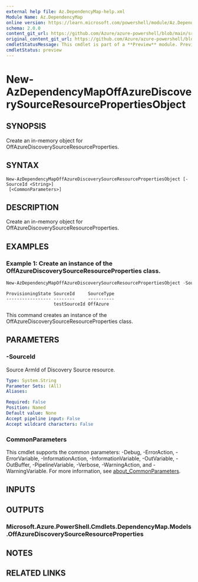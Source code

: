```yaml
---
external help file: Az.DependencyMap-help.xml
Module Name: Az.DependencyMap
online version: https://learn.microsoft.com/powershell/module/Az.DependencyMap/new-azdependencymapoffazurediscoverysourceresourcepropertiesobject
schema: 2.0.0
content_git_url: https://github.com/Azure/azure-powershell/blob/main/src/DependencyMap/DependencyMap/help/New-AzDependencyMapOffAzureDiscoverySourceResourcePropertiesObject.md
original_content_git_url: https://github.com/Azure/azure-powershell/blob/main/src/DependencyMap/DependencyMap/help/New-AzDependencyMapOffAzureDiscoverySourceResourcePropertiesObject.md
cmdletStatusMessage: This cmdlet is part of a **Preview** module. Preview versions aren't recommended for use in production environments. For more information, see https://aka.ms/azps-refstatus.
cmdletStatus: preview
---
```

# New-AzDependencyMapOffAzureDiscoverySourceResourcePropertiesObject

## SYNOPSIS
Create an in-memory object for OffAzureDiscoverySourceResourceProperties.

## SYNTAX

```
New-AzDependencyMapOffAzureDiscoverySourceResourcePropertiesObject [-SourceId <String>]
 [<CommonParameters>]
```

## DESCRIPTION
Create an in-memory object for OffAzureDiscoverySourceResourceProperties.

## EXAMPLES

### Example 1: Create an instance of the OffAzureDiscoverySourceResourceProperties class.
```powershell
New-AzDependencyMapOffAzureDiscoverySourceResourcePropertiesObject -SourceId testSourceId
```

```output
ProvisioningState SourceId     SourceType
----------------- --------     ----------
                  testSourceId OffAzure
```

This command creates an instance of the OffAzureDiscoverySourceResourceProperties class.

## PARAMETERS

### -SourceId
Source ArmId of Discovery Source resource.

```yaml
Type: System.String
Parameter Sets: (All)
Aliases:

Required: False
Position: Named
Default value: None
Accept pipeline input: False
Accept wildcard characters: False
```

### CommonParameters
This cmdlet supports the common parameters: -Debug, -ErrorAction, -ErrorVariable, -InformationAction, -InformationVariable, -OutVariable, -OutBuffer, -PipelineVariable, -Verbose, -WarningAction, and -WarningVariable. For more information, see [about_CommonParameters](http://go.microsoft.com/fwlink/?LinkID=113216).

## INPUTS

## OUTPUTS

### Microsoft.Azure.PowerShell.Cmdlets.DependencyMap.Models.OffAzureDiscoverySourceResourceProperties

## NOTES

## RELATED LINKS

